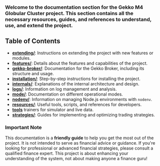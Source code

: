 ### Welcome to the documentation section for the **Gekko M4 Globular Cluster** project. This section contains all the necessary resources, guides, and references to understand, use, and extend the project.

## Table of Contents

- [**extending/**](https://github.com/universalbit-dev/gekko-m4-globular-cluster/tree/master/docs/extending): Instructions on extending the project with new features or modules.
- [**features/**](https://github.com/universalbit-dev/gekko-m4-globular-cluster/tree/master/docs/features): Details about the features and capabilities of the project.
- [**gekko-broker/**](https://github.com/universalbit-dev/gekko-m4-globular-cluster/tree/master/docs/gekko-broker): Documentation for the Gekko Broker, including its structure and usage.
- [**installation/**](https://github.com/universalbit-dev/gekko-m4-globular-cluster/tree/master/docs/installation): Step-by-step instructions for installing the project.
- [**internals/**](https://github.com/universalbit-dev/gekko-m4-globular-cluster/tree/master/docs/internals): Explanations of the internal architecture and design.
- [**logs/**](https://github.com/universalbit-dev/gekko-m4-globular-cluster/tree/master/docs/logs): Information on log management and analysis.
- [**mode/**](https://github.com/universalbit-dev/gekko-m4-globular-cluster/tree/master/docs/mode): Documentation on different operational modes.
- [**nodenv/**](https://github.com/universalbit-dev/gekko-m4-globular-cluster/tree/master/docs/nodenv): Information on managing Node.js environments with `nodenv`.
- [**resources/**](https://github.com/universalbit-dev/gekko-m4-globular-cluster/tree/master/docs/resources): Useful tools, scripts, and references for developers.
- [**tools**](https://github.com/universalbit-dev/gekko-m4-globular-cluster/tree/master/tools/docs)
trainers for simulator and live data.
- [**strategies/**](https://github.com/universalbit-dev/gekko-m4-globular-cluster/tree/master/docs/strategies): Guides for implementing and optimizing trading strategies.

### **Important Note**
This documentation is a **friendly guide** to help you get the most out of the project. It is not intended to serve as financial advice or guidance. If you're looking for professional or advanced financial strategies, please consult a qualified finance expert. This project is about enhancing your understanding of the system, not about making anyone a finance guru!
